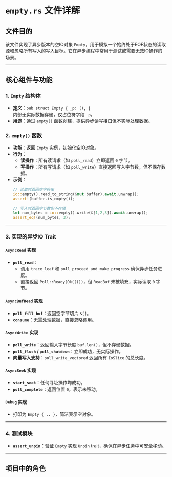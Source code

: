 # `empty.rs` 文件详解

## **文件目的**
该文件实现了异步版本的空IO对象 `Empty`，用于模拟一个始终处于EOF状态的读取源和忽略所有写入的写入目标。它在异步编程中常用于测试或需要无效IO操作的场景。

---

## **核心组件与功能**

### **1. `Empty` 结构体**
- **定义**：`pub struct Empty { _p: (), }`  
  内部无实际数据存储，仅占位符字段 `_p`。
- **用途**：通过 `empty()` 函数创建，提供异步读写接口但不实际处理数据。

### **2. `empty()` 函数**
- **功能**：返回 `Empty` 实例，初始化空IO对象。
- **行为**：
  - **读操作**：所有读请求（如 `poll_read`）立即返回 `0` 字节。
  - **写操作**：所有写请求（如 `poll_write`）直接返回写入字节数，但不保存数据。
- **示例**：
  ```rust
  // 读取时返回空字符串
  io::empty().read_to_string(&mut buffer).await.unwrap();
  assert!(buffer.is_empty());
  
  // 写入时返回字节数但不存储
  let num_bytes = io::empty().write(&[1,2,3]).await.unwrap();
  assert_eq!(num_bytes, 3);
  ```

---

### **3. 实现的异步IO Trait**

#### **`AsyncRead` 实现**
- **`poll_read`**：
  - 调用 `trace_leaf` 和 `poll_proceed_and_make_progress` 确保异步任务进度。
  - 直接返回 `Poll::Ready(Ok(()))`，但 `ReadBuf` 未被填充，实际读取 `0` 字节。

#### **`AsyncBufRead` 实现**
- **`poll_fill_buf`**：返回空字节切片 `&[]`。
- **`consume`**：无需处理数据，直接忽略调用。

#### **`AsyncWrite` 实现**
- **`poll_write`**：返回输入字节长度 `buf.len()`，但不存储数据。
- **`poll_flush` / `poll_shutdown`**：立即成功，无实际操作。
- **向量写入支持**：`poll_write_vectored` 返回所有 `IoSlice` 的总长度。

#### **`AsyncSeek` 实现**
- **`start_seek`**：任何寻址操作均成功。
- **`poll_complete`**：返回位置 `0`，表示未移动。

#### **`Debug` 实现**
- 打印为 `Empty { .. }`，简洁表示空对象。

---

### **4. 测试模块**
- **`assert_unpin`**：验证 `Empty` 实现 `Unpin` trait，确保在异步任务中可安全移动。

---

## **项目中的角色**